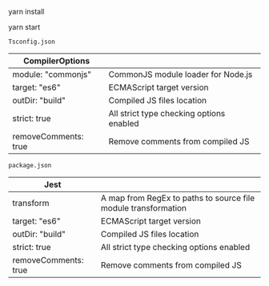 
yarn install

yarn start


`Tsconfig.json`

| CompilerOptions |  |
|---|---|
| module: "commonjs" | CommonJS module loader for Node.js |
| target: "es6" | ECMAScript target version |
| outDir: "build" | Compiled JS files location |
| strict: true | All strict type checking options enabled |
| removeComments: true | Remove comments from compiled JS |     

`package.json`

| Jest                  |                                          |
| --------------------- |------------------------------------------|
| transform    | A map from RegEx to paths to source file module transformation  |
| target: "es6"         | ECMAScript target version                |
| outDir: "build"       | Compiled JS files location               |
| strict: true          | All strict type checking options enabled |
| removeComments: true  | Remove comments from compiled JS         |
